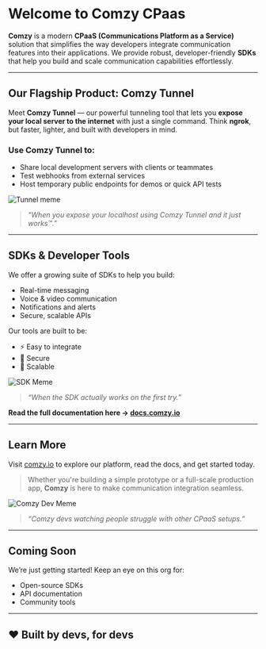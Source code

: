 # Welcome to Comzy CPaas

**Comzy** is a modern **CPaaS (Communications Platform as a Service)** solution that simplifies the way developers integrate communication features into their applications. We provide robust, developer-friendly **SDKs** that help you build and scale communication capabilities effortlessly.

---

## Our Flagship Product: **Comzy Tunnel**

Meet **Comzy Tunnel** — our powerful tunneling tool that lets you **expose your local server to the internet** with just a single command. Think **ngrok**, but faster, lighter, and built with developers in mind.

### Use Comzy Tunnel to:
- Share local development servers with clients or teammates
- Test webhooks from external services
- Host temporary public endpoints for demos or quick API tests

![Tunnel meme](https://media.tenor.com/gMu27RCgVbIAAAAM/light-at-the-end-of-the-tunel-light.gif)
> *"When you expose your localhost using Comzy Tunnel and it just works™."*

---

## SDKs & Developer Tools

We offer a growing suite of SDKs to help you build:
- Real-time messaging
- Voice & video communication
- Notifications and alerts
- Secure, scalable APIs

Our tools are built to be:
- ⚡ Easy to integrate  
- 🔐 Secure  
- 🧱 Scalable  

![SDK Meme](https://encrypted-tbn0.gstatic.com/images?q=tbn:ANd9GcRLl49hFCKDzDk0ldVHCiOmf8ejDltA6BzNbA&s)
> *“When the SDK actually works on the first try.”*

**Read the full documentation here → [docs.comzy.io](https://docs.comzy.io)**

---

## Learn More

Visit [comzy.io](https://comzy.io) to explore our platform, read the docs, and get started today.

> Whether you're building a simple prototype or a full-scale production app, **Comzy** is here to make communication integration seamless.

![Comzy Dev Meme](https://i.giphy.com/e37RbTLYjfc1q.webp)
> *“Comzy devs watching people struggle with other CPaaS setups.”*

---

## Coming Soon

We’re just getting started! Keep an eye on this org for:
- Open-source SDKs
- API documentation
- Community tools

---

## ❤️ Built by devs, for devs
